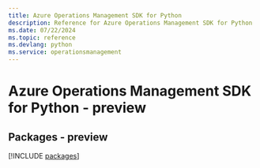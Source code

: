 ```yaml
---
title: Azure Operations Management SDK for Python
description: Reference for Azure Operations Management SDK for Python
ms.date: 07/22/2024
ms.topic: reference
ms.devlang: python
ms.service: operationsmanagement
---
```

# Azure Operations Management SDK for Python - preview
## Packages - preview
[!INCLUDE [packages](operations-management-index.md)]